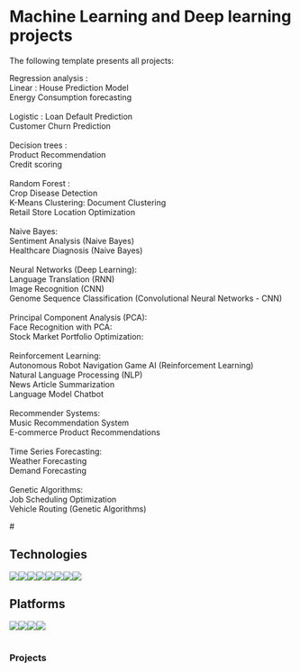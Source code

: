 # Machine Learning and Deep learning projects

The following template presents all projects:

<p align="left">
Regression analysis :  <br/>
Linear : House Prediction Model <br/>
         Energy Consumption forecasting </br>
</br>
Logistic : Loan Default Prediction <br/>
           Customer Churn Prediction <br/>
</br>
Decision trees : <br/>
Product Recommendation <br/>
Credit scoring <br/>
</br>
Random Forest : <br/>
Crop Disease Detection 
</br>
K-Means Clustering: 
Document Clustering <br/>
Retail Store Location Optimization <br/>
</br>
Naive Bayes: <br/>
Sentiment Analysis (Naive Bayes) <br/>
Healthcare Diagnosis (Naive Bayes) <br/>
</br>
Neural Networks (Deep Learning): <br/>
Language Translation (RNN) <br/>
Image Recognition (CNN) <br/>
Genome Sequence Classification (Convolutional Neural Networks - CNN) <br/>
</br>
Principal Component Analysis (PCA): <br/>
Face Recognition with PCA: <br/>
Stock Market Portfolio Optimization: <br/>
</br>
Reinforcement Learning: <br/>
Autonomous Robot Navigation
Game AI (Reinforcement Learning)
</br>
Natural Language Processing (NLP) <br/>
News Article Summarization <br/>
Language Model Chatbot <br/>
</br>
Recommender Systems: <br/>
Music Recommendation System <br/>
E-commerce Product Recommendations <br/>
</br>
Time Series Forecasting: <br/>
Weather Forecasting <br/>
Demand Forecasting <br/>
</br>
Genetic Algorithms: <br/>
Job Scheduling Optimization <br/>
Vehicle Routing (Genetic Algorithms) <br/>
</p>
#

## Technologies

<div style="display:flex; margin: auto;">
  <img src="https://img.shields.io/badge/Python-3776AB?style=for-the-badge&logo=python&logoColor=white">
  <img src="https://img.shields.io/badge/Numpy-777BB4?style=for-the-badge&logo=numpy&logoColor=white"> 
  <img src="https://img.shields.io/badge/SciPy-%230C55A5.svg?style=for-the-badge&logo=scipy&logoColor=%white">
  <img src="https://img.shields.io/badge/Pandas-2C2D72?style=for-the-badge&logo=pandas&logoColor=white">
  <img src="https://img.shields.io/badge/scikit_learn-F7931E?style=for-the-badge&logo=scikit-learn&logoColor=white">
  <img src="https://img.shields.io/badge/TensorFlow-FF6F00?style=for-the-badge&logo=TensorFlow&logoColor=white">
  <img src="https://img.shields.io/badge/Keras-D00000?style=for-the-badge&logo=Keras&logoColor=white">
  <img src="https://img.shields.io/badge/PyTorch-%23EE4C2C.svg?style=for-the-badge&logo=PyTorch&logoColor=white">
</div>

## Platforms

<div style="display:flex; margin: auto;">
  <img src="https://img.shields.io/badge/Kaggle-20BEFF?style=for-the-badge&logo=Kaggle&logoColor=white">
  <img src="https://img.shields.io/badge/Colab-F9AB00?style=for-the-badge&logo=googlecolab&color=525252">
  <img src="https://img.shields.io/badge/Jupyter-F37626.svg?&style=for-the-badge&logo=Jupyter&logoColor=white">
  <img src="https://img.shields.io/badge/VSCode-0078D4?style=for-the-badge&logo=visual%20studio%20code&logoColor=white">
</div>

#

### Projects
